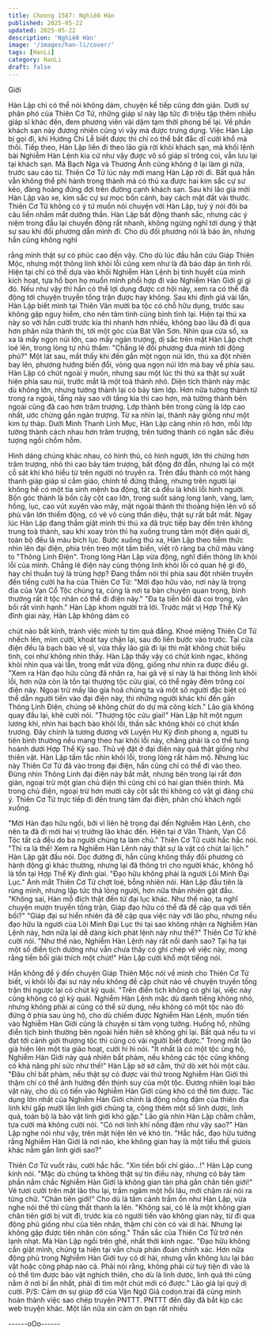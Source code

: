 ```yaml
---
title: Chương 1587: Nghiễm Hàn
published: 2025-05-22
updated: 2025-05-22
description: 'Nghiễm Hàn'
image: '/images/han-li/cover/'
tags: [HanLi]
category: HanLi
draft: false
---
```


Giới

Hàn Lập chỉ có thể nói không dám, chuyện kế tiếp cũng đơn giản.
Dưới sự phân phó của Thiên Cơ Tử, những giáp sĩ này lập tức đi
triệu tập thêm nhiều giáp sĩ khác đến, đem phương viên vài dặm
tạm thời phong bế lại. Về phần khách sạn này đương nhiên cũng
vì vậy mà được trưng dụng.
Việc Hàn Lập bị gọi đi, khi Hướng Chi Lễ biết được thì chỉ có thể
bất đắc dĩ cười khổ mà thôi.
Tiếp theo, Hàn Lập liền đi theo lão già rời khỏi khách sạn, mà khối
lệnh bài Nghiễm Hàn Lệnh kia cứ như vậy được vô số giáp sĩ
trông coi, vẫn lưu lại tại khách sạn. Mà Bạch Nga và Thương Ảnh
cũng không ở lại làm gì nữa, trước sau cáo từ. Thiên Cơ Tử lúc
này mới mang Hàn Lập rời đi.
Bất quá hắn vẫn không thể phi hành trong thành mà có thú xa
được hai kim sắc cự sư kéo, đàng hoàng đứng đợi trên đường
cạnh khách sạn.
Sau khi lão già mời Hàn Lập vào xe, kim sắc cự sư mọc bốn
cánh, bay cách mặt đất vài thước.
Thiên Cơ Tử không có ý tứ muốn nói chuyện với Hàn Lập, tuỳ ý
nói đôi ba câu liền nhắm mắt dưỡng thần.
Hàn Lập bất động thanh sắc, nhưng các ý niệm trong đầu lại
chuyển động rất nhanh, không ngừng nghĩ tới dụng ý thật sự sau
khi đối phương dẫn mình đi.
Cho dù đối phương nói là báo ân, nhưng hắn cũng không nghĩ

rằng mình thật sự có phúc cao đến vậy. Cho dù lúc đầu hắn cứu
Giáp Thiên Mộc, nhưng một thông linh khôi lỗi cũng xem như là
đã báo đáp ân tình rồi.
Hiện tại chỉ có thể dựa vào khối Nghiễm Hàn Lệnh bị tinh huyết
của mình kích hoạt, tựa hồ bọn họ muốn mình phối hợp đi vào
Nghiễm Hàn Giới gì gì đó. Nếu như vậy thì hắn có thể lợi dụng
được cơ hội này, xem ra có thể đả động tới chuyện truyền tống
trận được hay không.
Sau khi định giá vài lần, Hàn Lập biết mình tại Thiên Vân mười ba
tộc có chỗ hữu dụng, trước sau không gặp nguy hiểm, cho nên
tâm tình cũng bình tĩnh lại.
Hiện tại thú xa này so với hắn cưỡi trước kia thì nhanh hơn nhiều,
không bao lâu đã đi qua hơn phân nửa thành thị, tới một góc của
Bát Vân Sơn.
Nhìn qua cửa sổ, xa xa là mấy ngọn núi lớn, cao mấy ngàn
trượng, dị sắc trên mặt Hàn Lập chợt loé lên, trong lòng tự nhủ
thầm: "Chẳng lẽ đối phương đưa mình tới động phủ?"
Một lát sau, mắt thấy khi đến gần một ngọn núi lớn, thú xa đột
nhiên bay lên, phương hướng biến đổi, vòng qua ngọn núi lớn mà
bay về phía sau.
Hàn Lập có chút ngoài ý muốn, nhưng sau một lúc thì thú xa thật
sự xuất hiện phía sau núi, trước mắt là một toà thành nhỏ.
Diện tích thành này mặc dù không lớn, nhưng tường thành lại có
bảy tám lớp. Hơn nữa tường thành từ trong ra ngoài, tầng này
sao với tầng kia thì cao hơn, mà tường thành bên ngoài cũng đã
cao hơn trăm trượng. Lớp thành bên trong cũng là lớp cao nhất,
ước chừng gần ngàn trượng. Từ xa nhìn lại, thành này giống như
một kim tự tháp.
Dưới Minh Thanh Linh Mục, Hàn Lập càng nhìn rõ hơn, mỗi lớp
tường thành cách nhau hơn trăm trượng, trên tường thành có
ngân sắc điêu tượng ngồi chồm hỗm.

Hình dáng chúng khác nhau, có hình thú, có hình người, lớn thì
chừng hơn trăm trượng, nhỏ thì cao bảy tám trượng, bất động đờ
đẫn, nhưng lại có một cỗ sát khí khó hiểu từ trên người nó truyền
ra.
Trên đầu thành có một hàng thanh giáp giáp sĩ cầm giáo, chỉnh tề
đứng thẳng, nhưng trên người lại không hề có một tia sinh mệnh
ba động, tất cả đều là khôi lỗi hình người.
Bốn góc thành là bốn cây cột cao lớn, trong suốt sáng long lanh,
vàng, lam, hồng, lục, cao vút xuyên vào mây, mặt ngoài thành thi
thoảng hiện lên vô số phù văn lớn thiểm động, có vẻ vô cùng thần
diệu, thật sự rất bắt mắt.
Ngay lúc Hàn Lập đang thầm giật mình thì thú xa đã trực tiếp bay
đến trên không trung toà thành, sau khi xoay tròn thì hạ xuống
trung tâm một điện quái dị, toàn bộ đều là màu bích lục.
Bước xuống thú xa, Hàn Lập theo tiềm thức nhìn lên đại điện,
phía trên treo một tấm biển, viết rõ ràng ba chữ màu vàng to
"Thông Linh Điện".
Trong lòng Hàn Lập vừa động, nghĩ điến thông lih khôi lỗi của
mình.
Chẳng lẽ điện này cùng thông linh khôi lỗi có quan hệ gì đó, hay
chỉ thuần tuý là trùng hợp?
Đang thầm nói thì phía sau đột nhiên truyền đến tiếng cười ha ha
của Thiên Cơ Tử:
"Mời đạo hữu vào, nơi này là trọng địa của Vạn Cổ Tộc chúng ta,
cũng là nơi ta bàn chuyện quan trọng, bình thường rất ít tộc nhân
có thể đi điện này."
"Đa tạ tiền bối đã coi trọng, vãn bối rất vinh hạnh."
Hàn Lập khom người trả lời.
Trước mặt vị Hợp Thể Kỳ đỉnh giai này, Hàn Lập không dám có

chút nào bất kính, tránh việc mình tự tìm quả đắng. Khoé miệng
Thiên Cơ Tử nhếch lên, mỉm cười, khoát tay chặn lại, sau đó liền
bước vào trước.
Tại cửa điện đều là bạch bào vệ sĩ, vừa thấy lão già đi lại thì mặt
không chút biểu tình, coi như không nhìn thấy.
Hàn Lập thấy vậy có chút kinh ngạc, không khỏi nhìn qua vài lần,
trong mắt vừa động, giống như nhìn ra được điều gì.
"Xem ra Hàn đạo hữu cũng đã nhân ra, hai gã vệ sĩ này là hai
thông linh khôi lỗi, hơn nữa còn là tồn tại thượng tộc cửu giai, có
thể ngày đêm trông coi điện này. Ngoại trừ mấy lão gia hoả chúng
ta và một số người đặc biệt có thể dẫn người tiến vào đại điện
này, thì những người khác khi đến gần Thông Linh Điện, chúng sẽ
không chút do dự mà công kích."
Lão già không quay đầu lại, khẽ cười nói.
"Thượng tộc cửu giai!"
Hàn Lập hít một ngụm lương khí, nhìn hai bạch bào khôi lỗi, thần
sắc không khỏi có chút khẩn trương.
Đây chính là tương đương với Luyện Hư Kỳ đỉnh phong a, người
tu tiên bình thường nếu mang theo hai khôi lỗi này, chẳng phải là
có thể tung hoành dưới Hợp Thể Kỳ sao. Thủ vệ đặt ở đại điện
này quả thật giống như thiên vật. Hàn Lập tấm tắc nhìn khôi lỗi,
trong lòng rất hâm mộ. Nhưng lúc này Thiên Cơ Tử đã vào trong
đại điện, hắn cũng chỉ có thể đi vào theo.
Đừng nhìn Thông Linh đại điện này bắt mắt, nhưng bên trong lại
rất đơn giản, ngoại trừ một gian chủ điện thì cũng chỉ có hai gian
thiên thính.
Mà trong chủ điện, ngoại trừ hơn mười cây cột sắt thì không có
vật gì đáng chú ý.
Thiên Cơ Tử trực tiếp đi đến trung tâm đại điện, phân chủ khách
ngồi xuống.

"Mời Hàn đạo hữu ngồi, bởi vì liên hệ trọng đại đến Nghiễm Hàn
Lênh, cho nên ta đã đi mời hai vị trưởng lão khác đến. Hiện tại ở
Vân Thành, Vạn Cổ Tộc tất cả đều do ba người chúng ta làm
chủ."
Thiên Cơ Tử cười hắc hắc nói.
"Thì ra là thế! Xem ra Nghiễm Hàn Lênh này thật sự là vật có chút
lai lịch."
Hàn Lập gật đầu nói.
Dọc đường đi, hắn cũng không thấy đối phương có hành động gì
khác thường, nhưng lại đã thông tri cho người khác, không hổ là
tồn tại Hợp Thể Kỳ đỉnh giai.
"Đạo hữu không phải là người Lôi Minh Đại Lục."
Ánh mắt Thiên Cơ Tử chợt loé, bỗng nhiên nói.
Hàn Lập đầu tiên là rùng mình, nhưng lập tức thả lỏng người, hơn
nữa thản nhiên gật đầu.
"Không sai, Hàn mỗ đích thật đến từ đại lục khác. Như thế nào, ta
nghĩ chuyện mượn truyền tống trận, Giáp đạo hữu có thể đã đề
cập qua với tiền bối?"
"Giáp đại sư hiển nhiên đã đề cập qua việc này với lão phu,
nhưng nếu đạo hữu là người của Lôi Minh Đại Lục thì tại sao
không nhận ra Nghiễm Hàn Lệnh này, hơn nữa lại dễ dàng kích
phát lệnh này như thế?"
Thiên Cơ Tử khẽ cười nói.
"Như thế nào, Nghiễm Hàn Lệnh này rất nổi danh sao? Tại hạ tại
một số điển tịch dường như vẫn chưa thấy có ghi chép về việc
này, mong rằng tiền bối giải thích một chút!"
Hàn Lập cười khổ một tiếng nói.

Hắn không để ý đến chuyện Giáp Thiên Mộc nói về mình cho
Thiên Cơ Tử biết, vị khôi lỗi đại sư này nếu không đề cập chút
nào về chuyện truyền tống trận thì ngược lại có chút kỳ quái.
"Trên điển tịch không có ghi lại, việc này cũng không có gì kỳ
quái. Nghiễm Hàn Lệnh mặc dù danh tiếng không nhỏ, nhưng
không phải ai cũng có thể sử dụng, nếu không có một tộc nào đó
đứng ở phía sau ủng hộ, cho dù chiếm được Nghiễm Hàn Lệnh,
muốn tiến vào Nghiễm Hàn Giới cũng là chuyện si tâm vọng
tưởng. Huống hồ, những điển tịch bình thường bên ngoài hiển
hiên sẽ không ghi lại. Bất quá nếu tu vi đạt tới cảnh giới thượng
tộc thì cũng có vài người biết được."
Trong mắt lão già hiện lên một tia giảo hoạt, cười hì hì nói.
"Ít nhất là có một tộc ủng hộ, Nghiễm Hàn Giới này quả nhiên bất
phàm, nếu không các tộc cũng không có khả năng phí sức như
thế!"
Hàn Lập sờ sờ cằm, thử dò xét hỏi một câu.
"Đâu chỉ bất phàm, nếu thật sự có được vài thứ trong Nghiễm Hàn
Giới thì thậm chí có thể ảnh hưởng đến thịnh suy của một tộc.
Đương nhiên loại bảo vật này, cho dù có tiến vào Nghiễm Hàn
Giới cũng khó có thể tìm được. Tác dụng lớn nhất của Nghiễm
Hàn Giới chính là động nồng đậm của thiên địa linh khí gấp mười
lần linh giới chúng ta, cộng thêm một số linh dược, linh quả, toàn
bộ là bảo vật linh giới khó gặp."
Lão già nhìn Hàn Lập chằm chằm, tựa cười mà không cười nói.
"Có nơi linh khí nồng đậm như vậy sao?"
Hàn Lập nghe nói như vậy, trên mặt hiện lên vẻ khó tin.
"Hắc hắc, đạo hữu tưởng rằng Nghiễm Hàn Giới là nơi nào, khe
không gian hay là một tiểu thế giưois khác nằm gần linh giới
sao?"

Thiên Cơ Tử vuốt râu, cười hắc hắc.
"Xin tiền bối chỉ giáo...!"
Hàn Lập cung kính nói.
"Mặc dù chúng ta không thật sự tin điều này, nhưng có bảy tám
phần nắm chắc Nghiễm Hàn Giới là không gian tàn phá gần chân
tiên giới!"
Vẻ tươi cười trên mặt lão thu lại, trầm ngâm một hồi lâu, mới
chậm rãi nói ra từng chữ.
"Chân tiên giới!"
Cho dù là tâm cảnh trầm ổn như Hàn Lập, vừa nghe nói thế thì
cũng thất thanh la lên.
"Không sai, có lẽ là một không gian chân tiên giới bị vứt đi, trước
kia có người tiến vào không gian này, từ đi qua động phủ giống
như của tiên nhân, thậm chí còn có vài di hài. Nhưng lại không
gặp được tiên nhân còn sống."
Thần sắc của Thiên Cơ Tử trở nên lạnh nhạt. Mà Hàn Lập ngồi
trên ghế, nhất thời kinh ngạc.
"Đạo hữu không cần giật mình, chúng ta hiện tại vẫn chưa phán
đoán chính xác. Hơn nữa động phủ trong Nghiễm Hàn Giới tuy có
di hài, nhưng vẫn không lưu lại bảo vật hoặc công pháp nào cả.
Phải nói rằng, không phải cừ tuỳ tiện đi vào là có thể tìm được
bảo vật nghịch thiên, cho dù là linh dược, linh quả thì cũng nằm ở
nơi bí ẩn nhất, phải đi tìm một chút mới có được."
Lão già lại quỷ dị cười.
P/S: Cảm ơn sự giúp đỡ của Vận Ngữ Giả codon.trai đã cùng
mình hoàn thành việc sao chép truyện PNTTT. PNTTT đến đây đã
bắt kịp các web truyện khác. Một lần nữa xin cảm ơn bạn rất
nhiều

------oOo------
